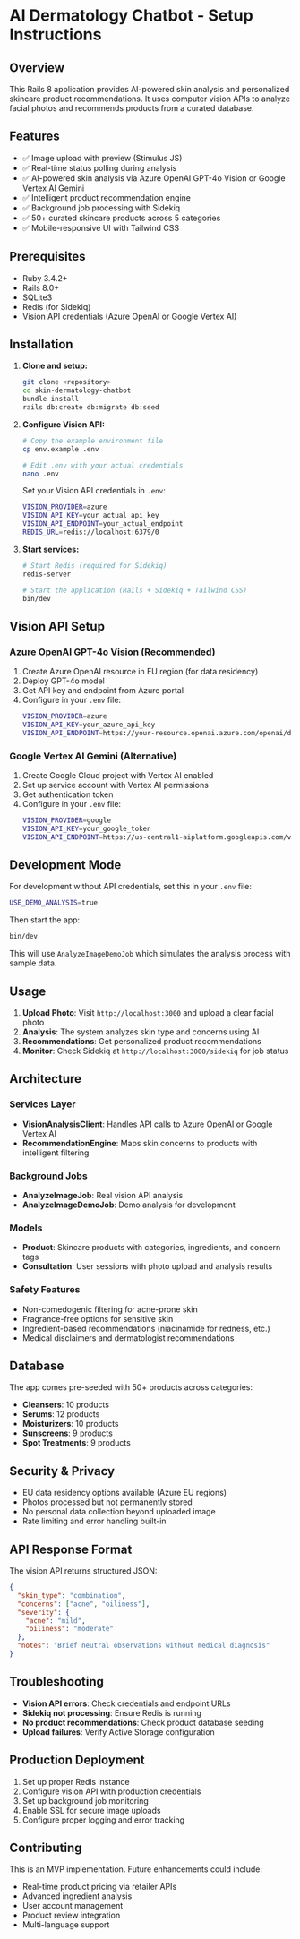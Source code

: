 # AI Dermatology Chatbot - Setup Instructions

## Overview

This Rails 8 application provides AI-powered skin analysis and personalized skincare product recommendations. It uses computer vision APIs to analyze facial photos and recommends products from a curated database.

## Features

- ✅ Image upload with preview (Stimulus JS)
- ✅ Real-time status polling during analysis
- ✅ AI-powered skin analysis via Azure OpenAI GPT-4o Vision or Google Vertex AI Gemini
- ✅ Intelligent product recommendation engine
- ✅ Background job processing with Sidekiq
- ✅ 50+ curated skincare products across 5 categories
- ✅ Mobile-responsive UI with Tailwind CSS

## Prerequisites

- Ruby 3.4.2+
- Rails 8.0+
- SQLite3
- Redis (for Sidekiq)
- Vision API credentials (Azure OpenAI or Google Vertex AI)

## Installation

1. **Clone and setup:**
   ```bash
   git clone <repository>
   cd skin-dermatology-chatbot
   bundle install
   rails db:create db:migrate db:seed
   ```

2. **Configure Vision API:**
   
   ```bash
   # Copy the example environment file
   cp env.example .env
   
   # Edit .env with your actual credentials
   nano .env
   ```
   
   Set your Vision API credentials in `.env`:
   ```bash
   VISION_PROVIDER=azure
   VISION_API_KEY=your_actual_api_key
   VISION_API_ENDPOINT=your_actual_endpoint
   REDIS_URL=redis://localhost:6379/0
   ```

3. **Start services:**
   ```bash
   # Start Redis (required for Sidekiq)
   redis-server
   
   # Start the application (Rails + Sidekiq + Tailwind CSS)
   bin/dev
   ```

## Vision API Setup

### Azure OpenAI GPT-4o Vision (Recommended)

1. Create Azure OpenAI resource in EU region (for data residency)
2. Deploy GPT-4o model
3. Get API key and endpoint from Azure portal
4. Configure in your `.env` file:
   ```bash
   VISION_PROVIDER=azure
   VISION_API_KEY=your_azure_api_key
   VISION_API_ENDPOINT=https://your-resource.openai.azure.com/openai/deployments/gpt-4o/chat/completions?api-version=2024-02-15-preview
   ```

### Google Vertex AI Gemini (Alternative)

1. Create Google Cloud project with Vertex AI enabled
2. Set up service account with Vertex AI permissions
3. Get authentication token
4. Configure in your `.env` file:
   ```bash
   VISION_PROVIDER=google
   VISION_API_KEY=your_google_token
   VISION_API_ENDPOINT=https://us-central1-aiplatform.googleapis.com/v1/projects/your-project/locations/us-central1/publishers/google/models/gemini-pro-vision:predict
   ```

## Development Mode

For development without API credentials, set this in your `.env` file:

```bash
USE_DEMO_ANALYSIS=true
```

Then start the app:
```bash
bin/dev
```

This will use `AnalyzeImageDemoJob` which simulates the analysis process with sample data.

## Usage

1. **Upload Photo**: Visit `http://localhost:3000` and upload a clear facial photo
2. **Analysis**: The system analyzes skin type and concerns using AI
3. **Recommendations**: Get personalized product recommendations
4. **Monitor**: Check Sidekiq at `http://localhost:3000/sidekiq` for job status

## Architecture

### Services Layer

- **VisionAnalysisClient**: Handles API calls to Azure OpenAI or Google Vertex AI
- **RecommendationEngine**: Maps skin concerns to products with intelligent filtering

### Background Jobs

- **AnalyzeImageJob**: Real vision API analysis
- **AnalyzeImageDemoJob**: Demo analysis for development

### Models

- **Product**: Skincare products with categories, ingredients, and concern tags
- **Consultation**: User sessions with photo upload and analysis results

### Safety Features

- Non-comedogenic filtering for acne-prone skin
- Fragrance-free options for sensitive skin
- Ingredient-based recommendations (niacinamide for redness, etc.)
- Medical disclaimers and dermatologist recommendations

## Database

The app comes pre-seeded with 50+ products across categories:
- **Cleansers**: 10 products
- **Serums**: 12 products  
- **Moisturizers**: 10 products
- **Sunscreens**: 9 products
- **Spot Treatments**: 9 products

## Security & Privacy

- EU data residency options available (Azure EU regions)
- Photos processed but not permanently stored
- No personal data collection beyond uploaded image
- Rate limiting and error handling built-in

## API Response Format

The vision API returns structured JSON:

```json
{
  "skin_type": "combination",
  "concerns": ["acne", "oiliness"],
  "severity": {
    "acne": "mild",
    "oiliness": "moderate"
  },
  "notes": "Brief neutral observations without medical diagnosis"
}
```

## Troubleshooting

- **Vision API errors**: Check credentials and endpoint URLs
- **Sidekiq not processing**: Ensure Redis is running
- **No product recommendations**: Check product database seeding
- **Upload failures**: Verify Active Storage configuration

## Production Deployment

1. Set up proper Redis instance
2. Configure vision API with production credentials
3. Set up background job monitoring
4. Enable SSL for secure image uploads
5. Configure proper logging and error tracking

## Contributing

This is an MVP implementation. Future enhancements could include:
- Real-time product pricing via retailer APIs
- Advanced ingredient analysis
- User account management
- Product review integration
- Multi-language support
